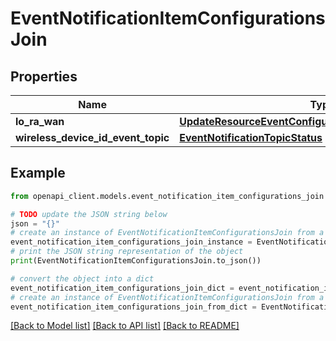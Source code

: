 # EventNotificationItemConfigurationsJoin


## Properties

Name | Type | Description | Notes
------------ | ------------- | ------------- | -------------
**lo_ra_wan** | [**UpdateResourceEventConfigurationRequestJoinLoRaWAN**](UpdateResourceEventConfigurationRequestJoinLoRaWAN.md) |  | [optional] 
**wireless_device_id_event_topic** | [**EventNotificationTopicStatus**](EventNotificationTopicStatus.md) |  | [optional] 

## Example

```python
from openapi_client.models.event_notification_item_configurations_join import EventNotificationItemConfigurationsJoin

# TODO update the JSON string below
json = "{}"
# create an instance of EventNotificationItemConfigurationsJoin from a JSON string
event_notification_item_configurations_join_instance = EventNotificationItemConfigurationsJoin.from_json(json)
# print the JSON string representation of the object
print(EventNotificationItemConfigurationsJoin.to_json())

# convert the object into a dict
event_notification_item_configurations_join_dict = event_notification_item_configurations_join_instance.to_dict()
# create an instance of EventNotificationItemConfigurationsJoin from a dict
event_notification_item_configurations_join_from_dict = EventNotificationItemConfigurationsJoin.from_dict(event_notification_item_configurations_join_dict)
```
[[Back to Model list]](../README.md#documentation-for-models) [[Back to API list]](../README.md#documentation-for-api-endpoints) [[Back to README]](../README.md)


